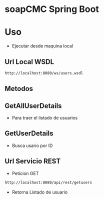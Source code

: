 # soapCMC Spring Boot
# Uso
- Ejecutar desde maquina local
## Url Local WSDL
```bash
http://localhost:8080/ws/users.wsdl
```

## Metodos 
## GetAllUserDetails
- Para traer el listado de usuarios
## GetUserDetails
- Busca usario por ID
## Url Servicio REST
- Peticion GET
```bash
http://localhost:8080/api/rest/getusers
```
- Retorna Listado de usuario

